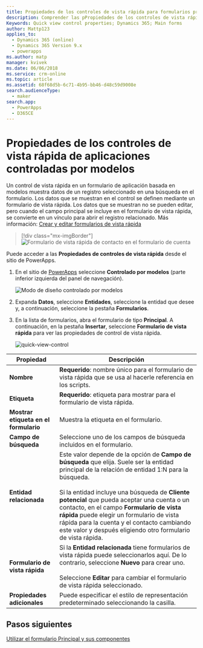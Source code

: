 ```yaml
---
title: Propiedades de los controles de vista rápida para formularios principales de aplicaciones controladas por modelos en PowerApps | MicrosoftDocs
description: Comprender las pPropiedades de los controles de vista rápida para formularios principales
Keywords: Quick view control properties; Dynamics 365; Main forms
author: Mattp123
applies_to:
  - Dynamics 365 (online)
  - Dynamics 365 Version 9.x
  - powerapps
ms.author: matp
manager: kvivek
ms.date: 06/06/2018
ms.service: crm-online
ms.topic: article
ms.assetid: 68f68d5b-6c71-4b95-bb46-d48c59d9008e
search.audienceType:
  - maker
search.app:
  - PowerApps
  - D365CE
---
```

# <a name="model-driven-app-quick-view-control-properties"></a>Propiedades de los controles de vista rápida de aplicaciones controladas por modelos

Un control de vista rápida en un formulario de aplicación basada en modelos muestra datos de un registro seleccionado en una búsqueda en el formulario. Los datos que se muestran en el control se definen mediante un formulario de vista rápida. Los datos que se muestran no se pueden editar, pero cuando el campo principal se incluye en el formulario de vista rápida, se convierte en un vínculo para abrir el registro relacionado. Más información: [Crear y editar formularios de vista rápida](create-edit-quick-view-forms.md)  

> [!div class="mx-imgBorder"] 
> ![Formulario de vista rápida de contacto en el formulario de cuenta](media/quick-view-form-contact.png "Formulario de vista rápida de contacto en el formulario de cuenta")  

Puede acceder a las **Propiedades de controles de vista rápida** desde el sitio de PowerApps. 
1.  En el sitio de [PowerApps](https://web.powerapps.com/?utm_source=padocs&utm_medium=linkinadoc&utm_campaign=referralsfromdoc) seleccione **Controlado por modelos** (parte inferior izquierda del panel de navegación).  

     ![Modo de diseño controlado por modelos](media/model-driven-switch.png)

2.  Expanda **Datos**, seleccione **Entidades**, seleccione la entidad que desee y, a continuación, seleccione la pestaña **Formularios**. 

3. En la lista de formularios, abra el formulario de tipo **Principal**. A continuación, en la pestaña **Insertar**, seleccione **Formulario de vista rápida** para ver las propiedades de control de vista rápida.

    ![quick-view-control](media/quick-view-control.png)
  
|Propiedad|Descripción|  
|--------------|-----------------|  
|**Nombre**|**Requerido**: nombre único para el formulario de vista rápida que se usa al hacerle referencia en los scripts.|  
|**Etiqueta**|**Requerido**: etiqueta para mostrar para el formulario de vista rápida.|  
|**Mostrar etiqueta en el formulario**|Muestra la etiqueta en el formulario.|  
|**Campo de búsqueda**|Seleccione uno de los campos de búsqueda incluidos en el formulario.|  
|**Entidad relacionada**|Este valor depende de la opción de **Campo de búsqueda** que elija. Suele ser la entidad principal de la relación de entidad 1:N para la búsqueda.<br /><br /> Si la entidad incluye una búsqueda de **Cliente potencial** que pueda aceptar una cuenta o un contacto, en el campo **Formulario de vista rápida** puede elegir un formulario de vista rápida para la cuenta y el contacto cambiando este valor y después eligiendo otro formulario de vista rápida.|  
|**Formulario de vista rápida**|Si la **Entidad relacionada** tiene formularios de vista rápida puede seleccionarlos aquí. De lo contrario, seleccione **Nuevo** para crear uno.<br /><br /> Seleccione **Editar** para cambiar el formulario de vista rápida seleccionado.|  
|**Propiedades adicionales**|Puede especificar el estilo de representación predeterminado seleccionando la casilla.|

## <a name="next-steps"></a>Pasos siguientes

[Utilizar el formulario Principal y sus componentes](use-main-form-and-components.md)
 
